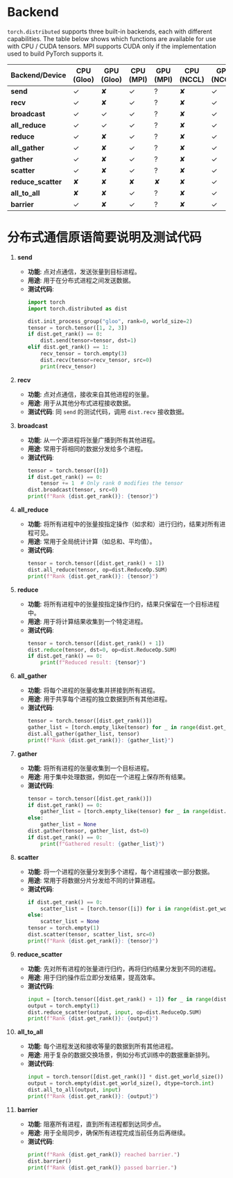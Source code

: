 # Backend

`torch.distributed` supports three built-in backends, each with different capabilities. The table below shows which functions are available for use with CPU / CUDA tensors. MPI supports CUDA only if the implementation used to build PyTorch supports it.

| Backend/Device | CPU (Gloo) | GPU (Gloo) | CPU (MPI) | GPU (MPI) | CPU (NCCL) | GPU (NCCL) |
|----------------|------------|------------|-----------|-----------|------------|------------|
| **send**       | ✓          | ✘          | ✓         | ?         | ✘          | ✓          |
| **recv**       | ✓          | ✘          | ✓         | ?         | ✘          | ✓          |
| **broadcast**  | ✓          | ✓          | ✓         | ?         | ✘          | ✓          |
| **all_reduce** | ✓          | ✓          | ✓         | ?         | ✘          | ✓          |
| **reduce**     | ✓          | ✘          | ✓         | ?         | ✘          | ✓          |
| **all_gather** | ✓          | ✘          | ✓         | ?         | ✘          | ✓          |
| **gather**     | ✓          | ✘          | ✓         | ?         | ✘          | ✓          |
| **scatter**    | ✓          | ✘          | ✓         | ?         | ✘          | ✓          |
| **reduce_scatter** | ✘      | ✘          | ✘         | ✘         | ✘          | ✓          |
| **all_to_all** | ✘          | ✘          | ✓         | ?         | ✘          | ✓          |
| **barrier**    | ✓          | ✘          | ✓         | ?         | ✘          | ✓          |



# 分布式通信原语简要说明及测试代码

1. **send**  
   - **功能**: 点对点通信，发送张量到目标进程。  
   - **用途**: 用于在分布式进程之间发送数据。  
   - **测试代码**: 
     ```python
     import torch
     import torch.distributed as dist

     dist.init_process_group("gloo", rank=0, world_size=2)
     tensor = torch.tensor([1, 2, 3])
     if dist.get_rank() == 0:
         dist.send(tensor=tensor, dst=1)
     elif dist.get_rank() == 1:
         recv_tensor = torch.empty(3)
         dist.recv(tensor=recv_tensor, src=0)
         print(recv_tensor)
     ```

2. **recv**  
   - **功能**: 点对点通信，接收来自其他进程的张量。  
   - **用途**: 用于从其他分布式进程接收数据。  
   - **测试代码**: 同 `send` 的测试代码，调用 `dist.recv` 接收数据。

3. **broadcast**  
   - **功能**: 从一个源进程将张量广播到所有其他进程。  
   - **用途**: 常用于将相同的数据分发给多个进程。  
   - **测试代码**: 
     ```python
     tensor = torch.tensor([0])
     if dist.get_rank() == 0:
         tensor += 1  # Only rank 0 modifies the tensor
     dist.broadcast(tensor, src=0)
     print(f"Rank {dist.get_rank()}: {tensor}")
     ```

4. **all_reduce**  
   - **功能**: 将所有进程中的张量按指定操作（如求和）进行归约，结果对所有进程可见。  
   - **用途**: 常用于全局统计计算（如总和、平均值）。  
   - **测试代码**: 
     ```python
     tensor = torch.tensor([dist.get_rank() + 1])
     dist.all_reduce(tensor, op=dist.ReduceOp.SUM)
     print(f"Rank {dist.get_rank()}: {tensor}")
     ```

5. **reduce**  
   - **功能**: 将所有进程中的张量按指定操作归约，结果只保留在一个目标进程中。  
   - **用途**: 用于将计算结果收集到一个特定进程。  
   - **测试代码**: 
     ```python
     tensor = torch.tensor([dist.get_rank() + 1])
     dist.reduce(tensor, dst=0, op=dist.ReduceOp.SUM)
     if dist.get_rank() == 0:
         print(f"Reduced result: {tensor}")
     ```

6. **all_gather**  
   - **功能**: 将每个进程的张量收集并拼接到所有进程。  
   - **用途**: 用于共享每个进程的独立数据到所有其他进程。  
   - **测试代码**: 
     ```python
     tensor = torch.tensor([dist.get_rank()])
     gather_list = [torch.empty_like(tensor) for _ in range(dist.get_world_size())]
     dist.all_gather(gather_list, tensor)
     print(f"Rank {dist.get_rank()}: {gather_list}")
     ```

7. **gather**  
   - **功能**: 将所有进程的张量收集到一个目标进程。  
   - **用途**: 用于集中处理数据，例如在一个进程上保存所有结果。  
   - **测试代码**: 
     ```python
     tensor = torch.tensor([dist.get_rank()])
     if dist.get_rank() == 0:
         gather_list = [torch.empty_like(tensor) for _ in range(dist.get_world_size())]
     else:
         gather_list = None
     dist.gather(tensor, gather_list, dst=0)
     if dist.get_rank() == 0:
         print(f"Gathered result: {gather_list}")
     ```

8. **scatter**  
   - **功能**: 将一个进程的张量分发到多个进程，每个进程接收一部分数据。  
   - **用途**: 常用于将数据分片分发给不同的计算进程。  
   - **测试代码**: 
     ```python
     if dist.get_rank() == 0:
         scatter_list = [torch.tensor([i]) for i in range(dist.get_world_size())]
     else:
         scatter_list = None
     tensor = torch.empty(1)
     dist.scatter(tensor, scatter_list, src=0)
     print(f"Rank {dist.get_rank()}: {tensor}")
     ```

9. **reduce_scatter**  
   - **功能**: 先对所有进程的张量进行归约，再将归约结果分发到不同的进程。  
   - **用途**: 用于归约操作后立即分发结果，提高效率。  
   - **测试代码**: 
     ```python
     input = [torch.tensor([dist.get_rank() + 1]) for _ in range(dist.get_world_size())]
     output = torch.empty(1)
     dist.reduce_scatter(output, input, op=dist.ReduceOp.SUM)
     print(f"Rank {dist.get_rank()}: {output}")
     ```

10. **all_to_all**  
    - **功能**: 每个进程发送和接收等量的数据到所有其他进程。  
    - **用途**: 用于复杂的数据交换场景，例如分布式训练中的数据重新排列。  
    - **测试代码**: 
      ```python
      input = torch.tensor([dist.get_rank()] * dist.get_world_size())
      output = torch.empty(dist.get_world_size(), dtype=torch.int)
      dist.all_to_all(output, input)
      print(f"Rank {dist.get_rank()}: {output}")
      ```

11. **barrier**  
    - **功能**: 阻塞所有进程，直到所有进程都到达同步点。  
    - **用途**: 用于全局同步，确保所有进程完成当前任务后再继续。  
    - **测试代码**: 
      ```python
      print(f"Rank {dist.get_rank()} reached barrier.")
      dist.barrier()
      print(f"Rank {dist.get_rank()} passed barrier.")
      ```


